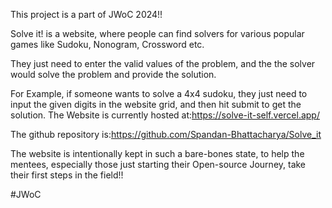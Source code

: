 This project is a part of JWoC 2024!!

Solve it! is a website, where people can find solvers for various popular games like Sudoku, Nonogram, Crossword etc.

They just need to enter the valid values of the problem, and the the solver would solve the problem and provide the solution.

For Example, if someone wants to solve  a 4x4 sudoku, they just need to input the given digits in the website grid, and then hit submit to get the solution.
The Website is currently hosted at:https://solve-it-self.vercel.app/

The github repository is:https://github.com/Spandan-Bhattacharya/Solve_it

The website is intentionally kept in such a bare-bones state, to help the mentees, especially those just starting their Open-source Journey, take their first steps in the field!!

#JWoC
